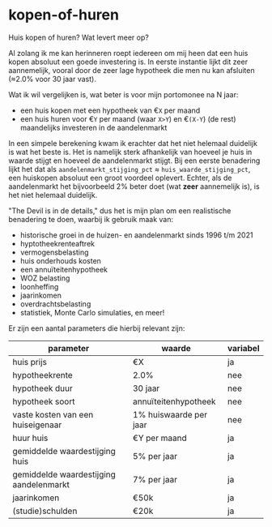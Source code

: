 # kopen-of-huren
Huis kopen of huren? Wat levert meer op?


Al zolang ik me kan herinneren roept iedereen om mij heen dat een huis kopen absoluut een goede investering is.
In eerste instantie lijkt dit zeer aannemelijk, vooral door de zeer lage hypotheek die men nu kan afsluiten (≈2.0% voor 30 jaar vast).

Wat ik wil vergelijken is, wat beter is voor mijn portomonee na N jaar:
- een huis kopen met een hypotheek van €`X` per maand
- een huis huren voor €`Y` per maand (waar `X>Y`) en €`(X-Y`) (de rest) maandelijks investeren in de aandelenmarkt

In een simpele berekening kwam ik erachter dat het niet helemaal duidelijk is wat het beste is.
Het is namelijk sterk afhankelijk van hoeveel je huis in waarde stijgt en hoeveel de aandelenmarkt stijgt.
Bij een eerste benadering lijkt het dat als `aandelenmarkt_stijging_pct` ≈ `huis_waarde_stijging_pct`, een huiskopen absoluut een groot voordeel oplevert.
Echter, als de aandelenmarkt het bijvoorbeeld 2% beter doet (wat **zeer** aannemelijk is), is het niet helemaal duidelijk.

"The Devil is in de details," dus het is mijn plan om een realistische benadering te doen, waarbij ik gebruik maak van:

- historische groei in de huizen- en aandelenmarkt sinds 1996 t/m 2021
- hyptotheekrenteaftrek
- vermogensbelasting
- huis onderhouds kosten
- een annuïteitenhypotheek
- WOZ belasting
- loonheffing
- jaarinkomen
- overdrachtsbelasting
- statistiek, Monte Carlo simulaties, en meer!

Er zijn een aantal parameters die hierbij relevant zijn:

| parameter | waarde | variabel |
| --- | --- | --- |
| huis prijs | €X | ja |
| hypotheekrente | 2.0% | nee |
| hypotheek duur | 30 jaar | nee |
| hypotheek soort | annuïteitenhypotheek | nee |
| vaste kosten van een huiseigenaar | 1% huiswaarde per jaar | nee |
| huur huis | €Y per maand | ja |
| gemiddelde waardestijging huis | 5% per jaar | ja |
| gemiddelde waardestijging aandelenmarkt | 7% per jaar | ja |
| jaarinkomen | €50k | ja |
| (studie)schulden | €20k | ja |